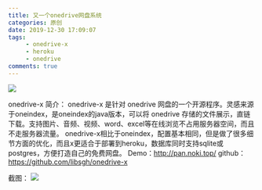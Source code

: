 ```yaml
---
title: 又一个onedrive网盘系统
categories: 原创
date: 2019-12-30 17:09:07
tags: 
     - onedrive-x
     - heroku
     - onedrive
comments: true
---
```

![](https://cdn.jsdelivr.net/gh/libsgh/blog/themes/material-x/source/img/article/HTB14LAzS7voK1RjSZFDq6xY3pXaR-300x223.jpg)
<!-- more -->

onedrive-x 简介：
onedrive-x 是针对 onedrive 网盘的一个开源程序。灵感来源于oneindex，是oneindex的java版本，可以将 onedrive 存储的文件展示，直链下载。支持图片、音频、视频、word、excel等在线浏览不占用服务器空间，而且不走服务器流量。
onedrive-x相比于oneindex，配置基本相同，但是做了很多细节方面的优化，而且x更适合于部署到heroku，数据库同时支持sqlite或postgres，方便打造自己的免费网盘。
Demo：http://pan.noki.top/
github：https://github.com/libsgh/onedrive-x

截图：
![](https://cdn.jsdelivr.net/gh/libsgh/blog/themes/material-x/source/img/article/QQ图片20191230173508.png)




